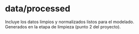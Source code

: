 # data/processed 
Incluye los datos limpios y normalizados listos para el modelado. 
Generados en la etapa de limpieza (punto 2 del proyecto). 
